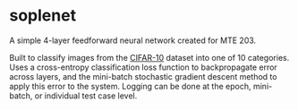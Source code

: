 # soplenet
A simple 4-layer feedforward neural network created for MTE 203.

Built to classify images from the [CIFAR-10](https://www.cs.toronto.edu/~kriz/cifar.html) dataset into one of 10 categories. Uses a cross-entropy classification loss function to backpropagate error across layers, and the mini-batch stochastic gradient descent method to apply this error to the system. Logging can be done at the epoch, mini-batch, or individual test case level.
